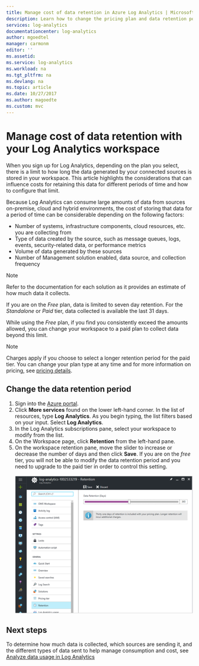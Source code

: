 ```yaml
---
title: Manage cost of data retention in Azure Log Analytics | Microsoft Docs
description: Learn how to change the pricing plan and data retention policy for your Log Analytics workspace in the Azure portal.   
services: log-analytics
documentationcenter: log-analytics
author: mgoedtel
manager: carmonm
editor: ''
ms.assetid: 
ms.service: log-analytics
ms.workload: na
ms.tgt_pltfrm: na
ms.devlang: na
ms.topic: article
ms.date: 10/27/2017
ms.author: magoedte
ms.custom: mvc
---
```


 
# Manage cost of data retention with your Log Analytics workspace
When you sign up for Log Analytics, depending on the plan you select, there is a limit to how long the data generated by your connected sources is stored in your workspace.  This article highlights the considerations that can influence costs for retaining this data for different periods of time and how to configure that limit.   

Because Log Analytics can consume large amounts of data from sources on-premise, cloud and hybrid environments, the cost of storing that data for a period of time can be considerable depending on the following factors:

* Number of systems, infrastructure components, cloud resources, etc. you are collecting from
* Type of data created by the source, such as message queues, logs, events, security-related data, or performance metrics
* Volume of data generated by these sources 
* Number of Management solution enabled, data source, and collection frequency

> [!NOTE]
> Refer to the documentation for each solution as it provides an estimate of how much data it collects.   

If you are on the *Free* plan, data is limited to seven day retention.  For the *Standalone* or *Paid* tier, data collected is available the last 31 days.  

While using the *Free* plan, if you find you consistently exceed the amounts allowed, you can change your workspace to a paid plan to collect data beyond this limit. 

> [!NOTE]
> Charges apply if you choose to select a longer retention period for the paid tier. You can change your plan type at any time and for more information on pricing, see [pricing details](https://azure.microsoft.com/pricing/details/log-analytics/). 

## Change the data retention period 

1. Sign into the [Azure portal](http://portal.azure.com). 
2. Click **More services** found on the lower left-hand corner. In the list of resources, type **Log Analytics**. As you begin typing, the list filters based on your input. Select **Log Analytics**.
3. In the Log Analytics subscriptions pane, select your workspace to modify from the list.
4. On the Workspace page, click **Retention** from the left-hand pane.
5. On the workspace retention pane, move the slider to increase or decrease the number of days and then click **Save**.  If you are on the *free* tier, you will not be able to modify the data retention period and you need to upgrade to the paid tier in order to control this setting.<br><br> ![Change workspace data retention setting](media/log-analytics-manage-cost/manage-cost-change-retention.png)

## Next steps  

To determine how much data is collected, which sources are sending it, and the different types of data sent to help manage consumption and cost, see [Analyze data usage in Log Analytics](log-analytics-usage.md)